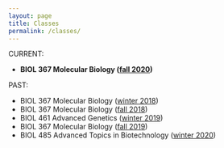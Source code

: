```yaml
---
layout: page
title: Classes
permalink: /classes/
---
```

CURRENT:

- **BIOL 367 Molecular Biology ([fall 2020](/classes/BIOL367_fall_2020.html))**

PAST:

- BIOL 367 Molecular Biology ([winter 2018](/classes/BIOL367_winter_2018.html))
- BIOL 367 Molecular Biology ([fall 2018](/classes/BIOL367_fall_2018.html))
- BIOL 461 Advanced Genetics ([winter 2019](/classes/BIOL461_winter_2019.html))
- BIOL 367 Molecular Biology ([fall 2019](/classes/BIOL367_fall_2019.html))
- BIOL 485 Advanced Topics in Biotechnology ([winter 2020](/classes/BIOL485_winter_2020.html))


